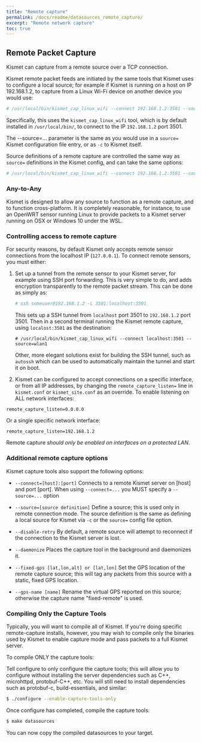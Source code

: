 ```yaml
---
title: "Remote capture"
permalink: /docs/readme/datasources_remote_capture/
excerpt: "Remote network capture"
toc: true
---
```


## Remote Packet Capture
Kismet can capture from a remote source over a TCP connection.

Kismet remote packet feeds are initiated by the same tools that Kismet uses to configure a local source; for example if Kismet is running on a host on IP 192.168.1.2, to capture from a Linux Wi-Fi device on another device you would use:
```bash
# /usr/local/bin/kismet_cap_linux_wifi --connect 192.168.1.2:3501 --source=wlan1
```

Specifically, this uses the `kismet_cap_linux_wifi` tool, which is by default installed in `/usr/local/bin/`, to connect to the IP `192.168.1.2` port 3501.

The --source=... parameter is the same as you would use in a `source=` Kismet configuration file entry, or as `-c` to Kismet itself. 

Source definitions of a remote capture are controlled the same way as `source=` definitions in the Kismet config, and can take the same options:
```bash
# /usr/local/bin/kismet_cap_linux_wifi --connect 192.168.1.2:3501 --source=wlan1:name=sensor_foo_wlan1,add_channels=\"6W5,36W5\",info_antenna_type=omni
```

### Any-to-Any

Kismet is designed to allow any source to function as a remote capture, and to function cross-platform.  It is completely reasonable, for instance, to use an OpenWRT sensor running Linux to provide packets to a Kismet server running on OSX or Windows 10 under the WSL.

### Controlling access to remote capture

For security reasons, by default Kismet only accepts remote sensor connections from the localhost IP (`127.0.0.1`).  To connect remote sensors, you must either:

1. Set up a tunnel from the remote sensor to your Kismet server, for example using SSH port forwarding.  This is very simple to do, and adds encryption transparently to the remote packet stream.  This can be done as simply as:
   ```bash
   # ssh someuser@192.168.1.2 -L 3501:localhost:3501
   ```
   This sets up a SSH tunnel from `localhost` port 3501 to `192.168.1.2` port 3501.  Then in a second terminal running the Kismet remote capture, using `localost:3501` as the destination:
   ```
   # /usr/local/bin/kismet_cap_linux_wifi --connect localhost:3501 --source=wlan1
   ```

   Other, more elegant solutions exist for building the SSH tunnel, such as `autossh` which can be used to automatically maintain the tunnel and start it on boot.

2.  Kismet can be configured to accept connections on a specific interface, or from all IP addresses, by changing the `remote_capture_listen=` line in `kismet.conf` or `kismet_site.conf` as an override.  To enable listening on ALL network interfaces:
   ```
   remote_capture_listen=0.0.0.0
   ```

   Or a single specific network interface:
   ```
   remote_capture_listen=192.168.1.2
   ```

   Remote capture *should only be enabled on interfaces on a protected LAN*.

### Additional remote capture options
Kismet capture tools also support the following options:

* `--connect=[host]:[port]`
   Connects to a remote Kismet server on [host] and port [port].  When using `--connect=...` you MUST specify a `--source=...` option

* `--source=[source definition]`
   Define a source; this is used only in remote connection mode.  The source definition is the same as defining a local source for Kismet via `-c` or the `source=` config file option.

* `--disable-retry`
   By default, a remote source will attempt to reconnect if the connection to the Kismet server is lost.

* `--daemonize`
   Places the capture tool in the background and daemonizes it.

* `--fixed-gps [lat,lon,alt] or [lat,lon]`
   Set the GPS location of the remote capture source; this will tag any packets from this source with a static, fixed GPS location.

* `--gps-name [name]`
   Rename the virtual GPS reported on this source; otherwise the capture name "fixed-remote" is used.

### Compiling Only the Capture Tools
Typically, you will want to compile all of Kismet.  If you're doing specific remote-capture installs, however, you may wish to compile only the binaries used by Kismet to enable capture mode and pass packets to a full Kismet server.

To compile ONLY the capture tools:

Tell configure to only configure the capture tools; this will allow you to configure without installing the server dependencies such as C++, microhttpd, protobuf-C++, etc.  You will still need to install dependencies such as protobuf-c, build-essentials, and similar:
```bash
$ ./configure --enable-capture-tools-only
```

Once configure has completed, compile the capture tools:
```bash
$ make datasources
```

You can now copy the compiled datasources to your target.

